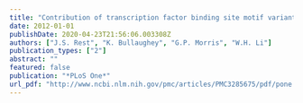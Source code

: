 ```yaml
---
title: "Contribution of transcription factor binding site motif variants to condition-specific gene expression patterns in budding yeast"
date: 2012-01-01
publishDate: 2020-04-23T21:56:06.003308Z
authors: ["J.S. Rest", "K. Bullaughey", "G.P. Morris", "W.H. Li"]
publication_types: ["2"]
abstract: ""
featured: false
publication: "*PLoS One*"
url_pdf: "http://www.ncbi.nlm.nih.gov/pmc/articles/PMC3285675/pdf/pone.0032274.pdf"
---
```


